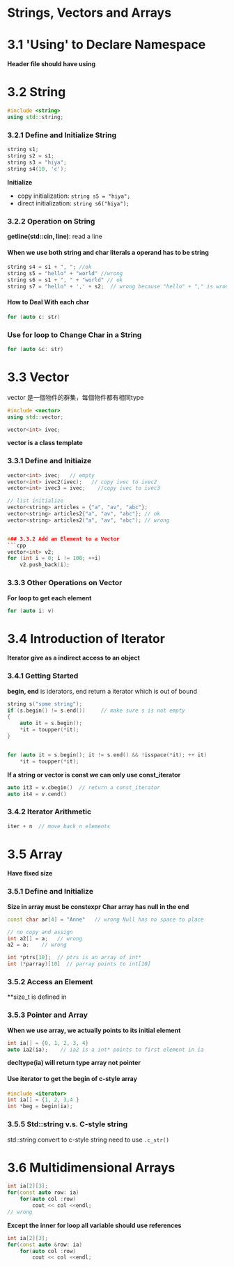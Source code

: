 # Strings, Vectors and Arrays
# 3.1 'Using' to Declare Namespace
**Header file should have using**
# 3.2 String
```cpp
#include <string>
using std::string;
```
### 3.2.1 Define and Initialize String
```cpp
string s1;
string s2 = s1;
string s3 = "hiya";
string s4(10, 'c');
```
**Initialize**
- copy initialization: `string s5 = "hiya";`
- direct initialization: `string s6("hiya");`

### 3.2.2 Operation on String
**getline(std::cin, line)**: read a line
#### When we use both string and char literals a operand has to be string
```cpp
string s4 = s1 + ", "; //ok
string s5 = "hello" + "world" //wrong
string s6 = s1 + ", " + "world" // ok
string s7 = "hello" + ',' + s2;  // wrong because "hello" + "," is wrong
```
#### How to Deal With each char
```cpp 
for (auto c: str)
```

### Use for loop to Change Char in a String
```cpp
for (auto &c: str)
```

# 3.3 Vector
vector 是一個物件的群集，每個物件都有相同type
```cpp
#include <vector>
using std::vector;

vector<int> ivec;
```

**vector is a class template**
### 3.3.1 Define and Initiaize
```cpp
vector<int> ivec;   // empty
vector<int> ivec2(ivec);   // copy ivec to ivec2
vector<int> ivec3 = ivec;    //copy ivec to ivec3

// list initialize
vector<string> articles = {"a", "av", "abc"};
vector<string> articles2{"a", "av", "abc"}; // ok
vector<string> articles2("a", "av", "abc"); // wrong 


### 3.3.2 Add an Element to a Vector
```cpp
vector<int> v2;
for (int i = 0; i != 100; ++i)
    v2.push_back(i);
```


### 3.3.3 Other Operations on Vector
**For loop to get each element**
```cpp
for (auto i: v)
```

# 3.4 Introduction of Iterator
**Iterator give as a indirect access to an object**
### 3.4.1 Getting Started
**begin, end** is iderators, end return a iterator which is out of bound
```cpp
string s("some string");
if (s.begin() != s.end())     // make sure s is not empty
{
    auto it = s.begin();
    *it = toupper(*it);
}


for (auto it = s.begin(); it != s.end() && !isspace(*it); ++ it)
    *it = toupper(*it);
```
**If a string or vector is const we can only use const_iterator**
```cpp
auto it3 = v.cbegin()  // return a const_iterator
auto it4 = v.cend()
```
### 3.4.2 Iterator Arithmetic 
```cpp
iter + n  // move back n elements
```

# 3.5 Array
**Have fixed size**
### 3.5.1 Define and Initialize
**Size in array must be constexpr**
**Char array has null in the end**
```cpp
const char ar[4] = "Anne"   // wrong Null has no space to place

// no copy and assign
int a2[] = a;   // wrong 
a2 = a;    // wrong

int *ptrs[10];  // ptrs is an array of int*
int (*parray)[10]  // parray points to int[10]
```
### 3.5.2 Access an Element
**size_t is defined in <cstddef>

### 3.5.3 Pointer and Array
**When we use array, we actually points to its initial element**
```cpp
int ia[] = {0, 1, 2, 3, 4}
auto ia2(ia);    // ia2 is a int* points to first element in ia
```
**decltype(ia) will return type array not pointer**

#### Use iterator to get the begin of c-style array
```cpp
#include <iterator>
int ia[] = {1, 2, 3,4 }
int *beg = begin(ia);
```

### 3.5.5 Std::string v.s. C-style string
std::string convert to c-style string need to use `.c_str()`


# 3.6 Multidimensional Arrays
```cpp
int ia[2][3];
for(const auto row: ia)
    for(auto col :row)
        cout << col <<endl;    
// wrong 
```
**Except the inner for loop all variable should use references**
```cpp 
int ia[2][3];
for(const auto &row: ia)
    for(auto col :row)
        cout << col <<endl;    
```































